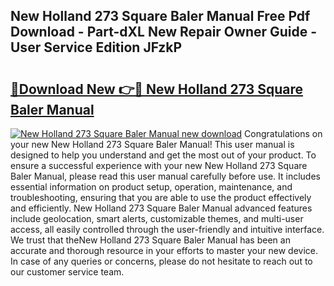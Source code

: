 ## New Holland 273 Square Baler Manual Free Pdf Download - Part-dXL New Repair Owner Guide - User Service Edition JFzkP

# <h2><a href="http://bc89108.oget.top/?id=New+Holland+273+Square+Baler+Manual">🔗Download New 👉🔴 New Holland 273 Square Baler Manual</a></h2>

[![New Holland 273 Square Baler Manual new download](https://i.imgur.com/5g1atiW.png)](http://bc89108.oget.top/?id=New+Holland+273+Square+Baler+Manual)
Congratulations on your new New Holland 273 Square Baler Manual! This user manual is designed to help you understand and get the most out of your product. To ensure a successful experience with your new New Holland 273 Square Baler Manual, please read this user manual carefully before use. It includes essential information on product setup, operation, maintenance, and troubleshooting, ensuring that you are able to use the product effectively and efficiently. New Holland 273 Square Baler Manual advanced features include geolocation, smart alerts, customizable themes, and multi-user access, all easily controlled through the user-friendly and intuitive interface. We trust that theNew Holland 273 Square Baler Manual has been an accurate and thorough resource in your efforts to master your new device. In case of any queries or concerns, please do not hesitate to reach out to our customer service team.
